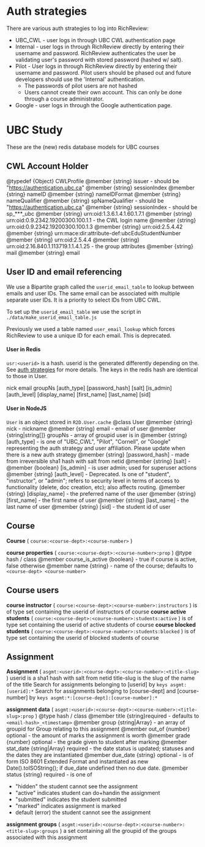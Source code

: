 # Auth strategies

There are various auth strategies to log into RichReview:

- UBC_CWL - user logs in through UBC CWL authentication page
- Internal - user logs in through RichReview directly by entering their username and password. RichReview authenticates the user be validating user's password with stored password (hashed w/ salt).
- Pilot - User logs in through RichReview directly by entering their username and password. Pilot users should be phased out and future developers should use the 'Internal' authentication.
    + The passwords of pilot users are not hashed
    + Users cannot create their own account. This can only be done through a course administrator.
- Google - user logs in through the Google authentication page.

# UBC Study

These are the (new) redis database models for UBC courses

## CWL Account Holder

@typedef {Object} CWLProfile
@member {string} issuer - should be "https://authentication.ubc.ca"
@member {string} sessionIndex
@member {string} nameID
@member {string} nameIDFormat
@member {string} nameQualifier
@member {string} spNameQualifier - should be "https://authentication.ubc.ca"
@member {string} sessionIndex - should be sp_***_ubc
@member {string} urn:oid:1.3.6.1.4.1.60.1.7.1
@member {string} urn:oid:0.9.2342.19200300.100.1.1 - the CWL login name
@member {string} urn:oid:0.9.2342.19200300.100.1.3
@member {string} urn:oid:2.5.4.42
@member {string} urn:mace:dir:attribute-def:ubcEduStudentNumber
@member {string} urn:oid:2.5.4.4
@member {string} urn:oid:2.16.840.1.113719.1.1.4.1.25 - the group attributes
@member {string} mail
@member {string} email

## User ID and email referencing

We use a Bipartite graph called the `userid_email_table` to lookup between emails and user IDs. The same email can be associated with multiple separate user IDs. It is a priority to select IDs from UBC CWL.

To set up the `userid_email_table` we use the script in `./data/make_userid_email_table.js`

Previously we used a table named `user_email_lookup` which forces RichReview to use a unique ID for each email. This is deprecated.

#### User in Redis

`usr:<userid>` is a hash.
userid is the generated differently depending on the. See [auth strategies](#auth-strategies) for more details. The keys in the redis hash are identical to those in User. 

nick
email
groupNs
[auth_type]
[password_hash]
[salt]
[is_admin]
[auth_level]
[display_name]
[first_name]
[last_name]
[sid]

#### User in NodeJS

`User` is an object stored in `R2D.User.cache`
@class User
@member {string} nick             - nickname
@member {string} email            - email of user
@member {string|string[]} groupNs - array of groupid user is in
@member {string} [auth_type]      - is one of "UBC_CWL", "Pilot", "Cornell", or "Google" representing the auth strategy and user affiliation. Please update when there is a new auth strategy
@member {string} [password_hash]  - made from irreversible sha1 hash with salt from netid
@member {string} [salt]           -
@member {boolean} [is_admin]      - is user admin; used for superuser actions
@member {string} [auth_level]     - Deprecated. Is one of "student", "instructor", or "admin"; refers to security level in terms of access to functionality (delete, doc creation, etc); also affects routing.
@member {string} [display_name]   - the preferred name of the user
@member {string} [first_name]     - the first name of user
@member {string} [last_name]      - the last name of user
@member {string} [sid]            - the student id of user

## Course

**Course** ( `course:<course-dept>:<course-number>` )

**course properties** ( `course:<course-dept>:<course-number>:prop` )
@type hash / class
@member course_is_active {boolean} - true if course is active, false otherwise
@member name  {string} - name of the course; defaults to `<course-dept> <course-number>`

## Course users

**course instructor** ( `course:<course-dept>:<course-number>:instructors` ) is of type set containing the userid of instructors of course
**course active students** ( `course:<course-dept>:<course-number>:students:active` ) is of type set containing the userid of active students of course
**course blocked students** ( `course:<course-dept>:<course-number>:students:blocked` ) is of type set containing the userid of blocked students of course

## Assignment

**Assignment** ( `asgmt:<userid>:<course-dept>:<course-number>:<title-slug>` )
userid      is a sha1 hash with salt from netid
title-slug  is the slug of the name of the title
Search for assignments belonging to [userid] by `keys asgmt:[userid]:*`
Search for assignments belonging to [course-dept] and [course-number] by `keys asgmt:*:[course-dept]:[course-number]:*`

**assignment data** ( `asgmt:<userid>:<course-dept>:<course-number>:<title-slug>:prop` )
@type    hash / class
@member title     {string}required - defaults to `<email-hash>_<timestamp>`
@member group     {string|Array<string>} - an array of groupid for Group relating to this assignment
@member out_of    {number} optional - the amount of marks the assignment is worth
@member grade     {number} optional - the grade given to student after marking
@member stat_date {string|Array<string>} required - the date status is updated; statuses and the dates they are instantiated
@member due_date  {string} optional - is of form ISO 8601 Extended Format and instantiated as new Date().toISOString(); if due_date undefined then no due date.
@member status   {string} required - is one of
 -   "hidden"    the student cannot see the assignment
 -   "active"    indicates student can do+handin the assignment
 -   "submitted" indicates the student submitted
 -   "marked"    indicates assignment is marked
 -   default     (error) the student cannot see the assignment

**assignment groups** ( `asgmt:<userid>:<course-dept>:<course-number>:<title-slug>:groups` ) a set containing all the groupid of the groups associated with this assignment